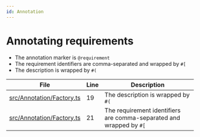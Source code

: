 ```yaml
---
id: Annotation
---
```


# Annotating requirements

-   The annotation marker is `@requirement`
-   The requirement identifiers are comma-separated and wrapped by `#[`
-   The description is wrapped by `#(`

<div class="tracey">

| File                                                                | Line | Description                                                         |
| ------------------------------------------------------------------- | ---- | ------------------------------------------------------------------- |
| [src/Annotation/Factory.ts](../../../src/Annotation/Factory.ts#L19) | 19   | The description is wrapped by `#(`                                  |
| [src/Annotation/Factory.ts](../../../src/Annotation/Factory.ts#L21) | 21   | The requirement identifiers are comma-separated and wrapped by `#[` |

</div>
